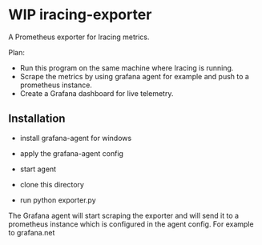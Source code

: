 # WIP iracing-exporter

A Prometheus exporter for Iracing metrics.

Plan:
* Run this program on the same machine where Iracing is running.
* Scrape the metrics by using grafana agent for example and push to a prometheus instance.
* Create a Grafana dashboard for live telemetry.


## Installation

* install grafana-agent for windows
* apply the grafana-agent config
* start agent

* clone this directory
* run python exporter.py

The Grafana agent will start scraping the exporter and will send it to a prometheus instance which is configured in the agent config.
For example to grafana.net

